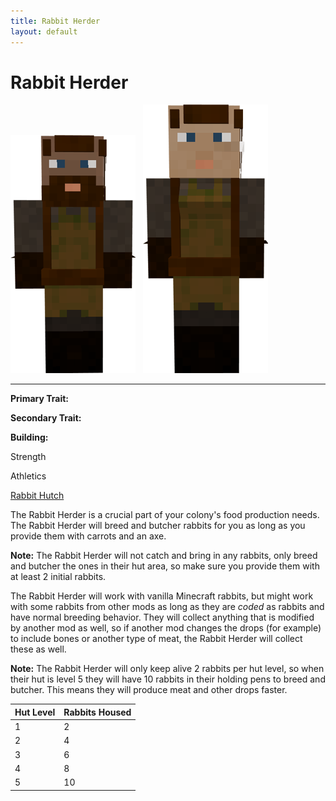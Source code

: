 ```yaml
---
title: Rabbit Herder
layout: default
---
```

# Rabbit Herder

<div class="infobox box text-center">
<img src="../../assets/images/workers/rabbitherder_m.png" alt="Rabbit Herder Male" />&nbsp;&nbsp;&nbsp;<img src="../../assets/images/workers/rabbitherder_f.png" alt="Rabbit Herder Female" />
<hr />
  <div class="row section-text text-left">
    <div class="col">
      <p><strong>Primary Trait:</strong></p>
      <p><strong>Secondary Trait:</strong></p>
      <p><strong>Building:</strong></p>
    </div>
    <div class="col">
      <p class="traitp">Strength</p>
      <p class="traits">Athletics</p>
      <p><a href="../buildings/rabbithutch">Rabbit Hutch</a></p>
    </div>
  </div>
</div>

The Rabbit Herder is a crucial part of your colony's food production needs. The Rabbit Herder will breed and butcher rabbits for you as long as you provide them with carrots and an axe.

**Note:** The Rabbit Herder will not catch and bring in any rabbits, only breed and butcher the ones in their hut area, so make sure you provide them with at least 2 initial rabbits.

The Rabbit Herder will work with vanilla Minecraft rabbits, but might work with some rabbits from other mods as long as they are *coded* as rabbits and have normal breeding behavior. They will collect anything that is modified by another mod as well, so if another mod changes the drops (for example) to include bones or another type of meat, the Rabbit Herder will collect these as well.

**Note:** The Rabbit Herder will only keep alive 2 rabbits per hut level, so when their hut is level 5 they will have 10 rabbits in their holding pens to breed and butcher. This means they will produce meat and other drops faster.

| Hut Level | Rabbits Housed |
| --------- | ----------- |
| 1         | 2           |
| 2         | 4           |
| 3         | 6           |
| 4         | 8           |
| 5         | 10          |

<br>
